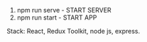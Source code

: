 1.  npm run serve - START SERVER  
2.  npm run start - START APP

Stack: React, Redux Toolkit, node js, express.
